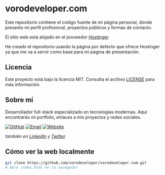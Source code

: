 # vorodeveloper.com

Este repositorio contiene el código fuente de mi página personal, donde presento mi perfil profesional, proyectos públicos y formas de contacto.

El sitio web está alojado en el proveedor [Hostinger](https://hostinger.es?REFERRALCODE=VORODEVELOPER).

He creado el repositorio usando la página por defecto que ofrece Hostinger ya que me va a servir como base para mi página de presentación.

## Licencia

Este proyecto está bajo la licencia MIT. Consulta el archivo [LICENSE](LICENSE) para más información.
    
## Sobre mí

Desarrollador full-stack especializado en tecnologías modernas. Aquí encontrarás mi portfolio, enlaces a mis proyectos y redes sociales.

[![GitHub](https://img.shields.io/badge/GitHub-vorodeveloper-373839?style=flat-square&logo=github&logoColor=white)](https://github.com/vorodeveloper)
[![Email](https://img.shields.io/badge/Email-contact@vorodeveloper.com-3A3B3C?style=flat-square&logo=gmail&logoColor=white)](mailto:contact@vorodeveloper.com)
[![Website](https://img.shields.io/badge/Website-vorodeveloper.com-3D3E3F?style=flat-square&logo=google-chrome&logoColor=white)](https://vorodeveloper.com)

*también en [LinkedIn](https://linkedin.com/in/vorodeveloper) y [Twitter](https://x.com/vorodeveloper)*


## Cómo ver la web localmente

```bash
git clone https://github.com/vorodeveloper/vorodeveloper.com.git
# Abre index.html en tu navegador
```

